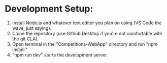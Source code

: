 # Development Setup:

1. Install Node.js and whatever text editor you plan on using (VS Code the wave, just saying).
2. Clone the repository (use Github Desktop if you're not comfortable with the git CLA).
3. Open terminal in the "Competitions-WebApp" directory and run "npm install."
4. "npm run dev" starts the development server.